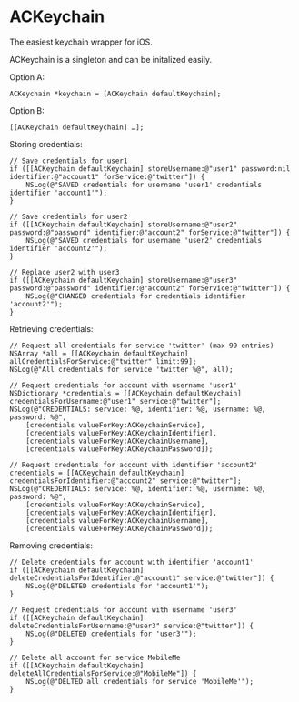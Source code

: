 ACKeychain
==========

The easiest keychain wrapper for iOS.

ACKeychain is a singleton and can be initalized easily.
 
Option A:

    ACKeychain *keychain = [ACKeychain defaultKeychain];
    
Option B:

	[[ACKeychain defaultKeychain] …];
	
Storing credentials:
    
    // Save credentials for user1
    if ([[ACKeychain defaultKeychain] storeUsername:@"user1" password:nil identifier:@"account1" forService:@"twitter"]) {
        NSLog(@"SAVED credentials for username 'user1' credentials identifier 'account1'");
    }

    // Save credentials for user2
    if ([[ACKeychain defaultKeychain] storeUsername:@"user2" password:@"password" identifier:@"account2" forService:@"twitter"]) {
        NSLog(@"SAVED credentials for username 'user2' credentials identifier 'account2'");
    }

    // Replace user2 with user3
    if ([[ACKeychain defaultKeychain] storeUsername:@"user3" password:@"password" identifier:@"account2" forService:@"twitter"]) {
        NSLog(@"CHANGED credentials for credentials identifier 'account2'");
    }    
    
    
Retrieving credentials:
    
    // Request all credentials for service 'twitter' (max 99 entries)
    NSArray *all = [[ACKeychain defaultKeychain] allCredentialsForService:@"twitter" limit:99];
    NSLog(@"All credentials for service 'twitter %@", all);

    // Request credentials for account with username 'user1'
    NSDictionary *credentials = [[ACKeychain defaultKeychain] credentialsForUsername:@"user1" service:@"twitter"];
    NSLog(@"CREDENTIALS: service: %@, identifier: %@, username: %@, password: %@",
        [credentials valueForKey:ACKeychainService],
        [credentials valueForKey:ACKeychainIdentifier],
        [credentials valueForKey:ACKeychainUsername],
        [credentials valueForKey:ACKeychainPassword]);

    // Request credentials for account with identifier 'account2'
    credentials = [[ACKeychain defaultKeychain] credentialsForIdentifier:@"account2" service:@"twitter"];
    NSLog(@"CREDENTIALS: service: %@, identifier: %@, username: %@, password: %@",
        [credentials valueForKey:ACKeychainService],
        [credentials valueForKey:ACKeychainIdentifier],
        [credentials valueForKey:ACKeychainUsername],
        [credentials valueForKey:ACKeychainPassword]);

Removing credentials:
    
    // Delete credentials for account with identifier 'account1'
    if ([[ACKeychain defaultKeychain] deleteCredentialsForIdentifier:@"account1" service:@"twitter"]) {
        NSLog(@"DELETED credentials for 'account1'");
    }

    // Request credentials for account with username 'user3'
    if ([[ACKeychain defaultKeychain] deleteCredentialsForUsername:@"user3" service:@"twitter"]) {
        NSLog(@"DELETED credentials for 'user3'");
    }

    // Delete all account for service MobileMe
    if ([[ACKeychain defaultKeychain] deleteAllCredentialsForService:@"MobileMe"]) {
        NSLog(@"DELTED all credentials for service 'MobileMe'");
    }